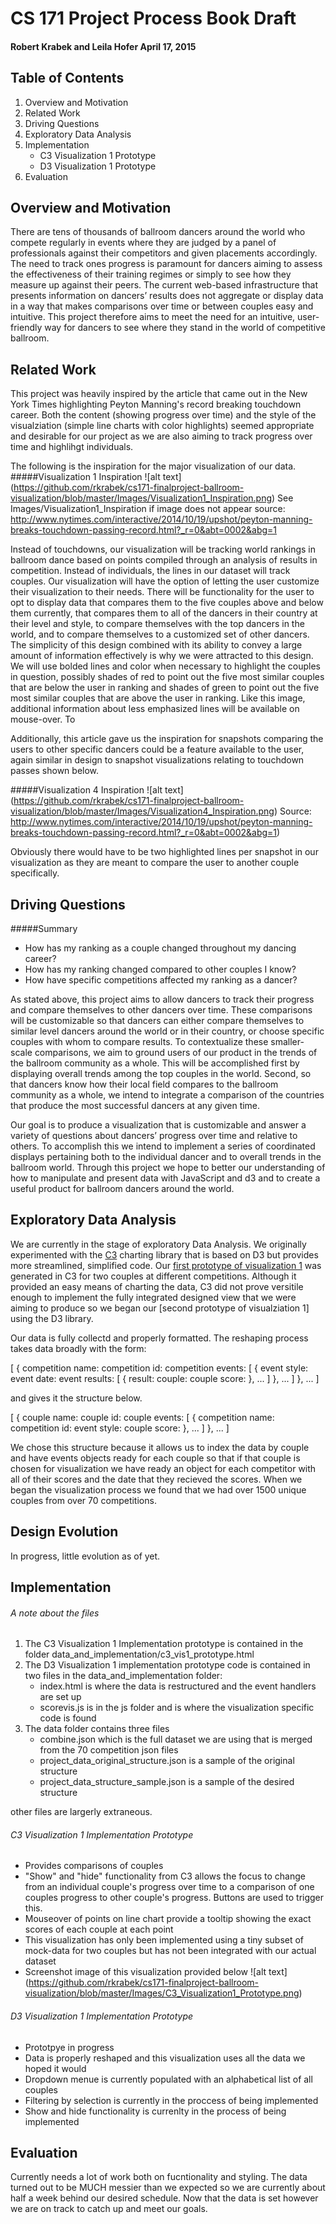 # CS 171 Project Process Book Draft
#### Robert Krabek and Leila Hofer   April 17, 2015

## Table of Contents
1. Overview and Motivation
2. Related Work
3. Driving Questions
4. Exploratory Data Analysis
5. Implementation
	- C3 Visualization 1 Prototype
	- D3 Visualization 1 Prototype
6. Evaluation

## Overview and Motivation

There are tens of thousands of ballroom dancers around the world who compete regularly in events where they are judged by a panel of professionals against their competitors and given placements accordingly. The need to track ones progress is paramount for dancers aiming to assess the effectiveness of their training regimes or simply to see how they measure up against their peers. The current web-based infrastructure that presents information on dancers’ results does not aggregate or display data in a way that makes comparisons over time or between couples easy and intuitive. This project therefore aims to meet the need for an intuitive, user-friendly way for dancers to see where they stand in the world of competitive ballroom.

## Related Work

This project was heavily inspired by the article that came out in the New York Times highlighting Peyton Manning's record breaking touchdown career. Both the content (showing progress over time) and the style of the visualziation (simple line charts with color highlights) seemed appropriate and desirable for our project as we are also aiming to track progress over time and highlihgt individuals.

The following is the inspiration for the major visualization of our data.
#####Visualization 1 Inspiration 
![alt text] (https://github.com/rkrabek/cs171-finalproject-ballroom-visualization/blob/master/Images/Visualization1_Inspiration.png)
See Images/Visualization1_Inspiration if image does not appear
source: http://www.nytimes.com/interactive/2014/10/19/upshot/peyton-manning-breaks-touchdown-passing-record.html?_r=0&abt=0002&abg=1

Instead of touchdowns, our visualization will be tracking world rankings in ballroom dance based on points compiled through an analysis of results in competition. Instead of individuals, the lines in our dataset will track couples. Our visualization will have the option of letting the user customize their visualization to their needs. There will be functionality for the user to opt to display data that compares them to the five couples above and below them currently, that compares them to all of the dancers in their country at their level and style, to compare themselves with the top dancers in the world, and to compare themselves to a customized set of other dancers. The simplicity of this design combined with its ability to convey a large amount of information effectively is why we were attracted to this design. We will use bolded lines and color when necessary to highlight the couples in question, possibly shades of red to point out the five most similar couples that are below the user in ranking and shades of green to point out the five most similar couples that are above the user in ranking. Like this image, additional information about less emphasized lines will be available on mouse-over. To 

Additionally, this article gave us the inspiration for snapshots comparing the users to other specific dancers could be a feature available to the user, again similar in design to snapshot visualizations relating to touchdown passes shown below.

#####Visualization 4 Inspiration
![alt text] (https://github.com/rkrabek/cs171-finalproject-ballroom-visualization/blob/master/Images/Visualization4_Inspiration.png)
Source: http://www.nytimes.com/interactive/2014/10/19/upshot/peyton-manning-breaks-touchdown-passing-record.html?_r=0&abt=0002&abg=1)

Obviously there would have to be two highlighted lines per snapshot in our visualization as they are meant to compare the user to another couple specifically.


## Driving Questions

#####Summary
- How has my ranking as a couple changed throughout my dancing career?
- How has my ranking changed compared to other couples I know?
- How have specific competitions affected my ranking as a dancer?

As stated above, this project aims to allow dancers to track their progress and compare themselves to other dancers over time. These comparisons will be customizable so that dancers can either compare themselves to similar level dancers around the world or in their country, or choose specific couples with whom to compare results. To contextualize these smaller-scale comparisons, we aim to ground users of our product in the trends of the ballroom community as a whole. This will be accomplished first by displaying overall trends among the top couples in the world. Second, so that dancers know how their local field compares to the ballroom community as a whole, we intend to integrate a comparison of the countries that produce the most successful dancers at any given time. 

Our goal is to produce a visualization that is customizable and answer a variety of questions about dancers’ progress over time and relative to others. To accomplish this we intend to implement a series of coordinated displays pertaining both to the individual dancer and to overall trends in the ballroom world.  Through this project we hope to better our understanding of how to manipulate and present data with JavaScript and d3 and to create a useful product for ballroom dancers around the world. 

## Exploratory Data Analysis

We are currently in the stage of exploratory Data Analysis. We originally experimented with the [C3](http://c3js.org/) charting library that is based on D3 but provides more streamlined, simplified code. Our [first prototype of visualization 1](https://github.com/rkrabek/cs171-finalproject-ballroom-visualization/blob/master/final_project_testing/project_test_c3.html) was generated in C3 for two couples at different competitions. Although it provided an easy means of charting the data, C3 did not prove versitile enough to implement the fully integrated designed view that we were aiming to produce so we began our [second prototype of visualziation 1] using the D3 library. 

Our data is fully collectd and properly formatted. The reshaping process takes data broadly with the form:

[
	{
		competition name:
		competition id:
		competition events: [
			{
				event style:
				event date:
				event results: [
					{
						result:
						couple:
						couple score:
					},
					...
				]
			},
			...
		]
	},
	...
]

and gives it the structure below.

[
	{
		couple name:
		couple id:
		couple events: [
			{
				competition name:
				competition id:
				event style: 
				couple score: 
			},
			...
		]
	},
	...
]

We chose this structure because it allows us to index the data by couple and have events objects ready for each couple so that if that couple is chosen for visualization we have ready an object for each competitor with all of their scores and the date that they recieved the scores. When we began the visualization process we found that we had over 1500 unique couples from over 70 competitions.

## Design Evolution

In progress, little evolution as of yet.

## Implementation

###### A note about the files
1. The C3 Visualization 1 Implementation prototype is contained in the folder data_and_implementation/c3_vis1_prototype.html
2. The D3 Visualization 1 implementation prototype code is contained in two files in the data_and_implementation folder:
	- index.html is where the data is restructured and the event handlers are set up
	- scorevis.js is in the js folder and is where the visualization specific code is found
3. The data folder contains three files
	- combine.json which is the full dataset we are using that is merged from the 70 competition json files
	- project_data_original_structure.json is a sample of the original structure
	- project_data_structure_sample.json is a sample of the desired structure

other files are largerly extraneous.


###### C3 Visualization 1 Implementation Prototype
- Provides comparisons of couples
- "Show" and "hide" functionality from C3 allows the focus to change from an individual couple's progress over time to a comparison of one couples progress to other couple's progress. Buttons are used to trigger this.
- Mouseover of points on line chart provide a tooltip showing the exact scores of each couple at each point
- This visualization has only been implemented using a tiny subset of mock-data for two couples but has not been integrated with our actual dataset
- Screenshot image of this visualization provided below
![alt text] (https://github.com/rkrabek/cs171-finalproject-ballroom-visualization/blob/master/Images/C3_Visualization1_Prototype.png)

###### D3 Visualization 1 Implementation Prototype

- Prototpye in progress
- Data is properly reshaped and this visualization uses all the data we hoped it would
- Dropdown menue is currently populated with an alphabetical list of all couples
- Filtering by selection is currently in the proccess of being implemented
- Show and hide functionality is currenlty in the process of being implemented

## Evaluation
Currently needs a lot of work both on fucntionality and styling. The data turned out to be MUCH messier than we expected so we are currently about half a week behind our desired schedule. Now that the data is set however we are on track to catch up and meet our goals. 


